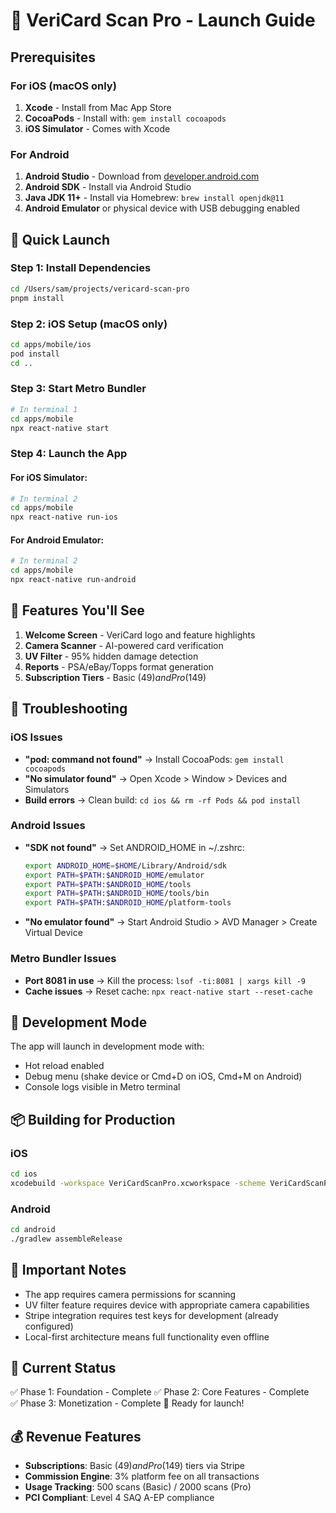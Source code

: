 # 🚀 VeriCard Scan Pro - Launch Guide

## Prerequisites

### For iOS (macOS only)
1. **Xcode** - Install from Mac App Store
2. **CocoaPods** - Install with: `gem install cocoapods`
3. **iOS Simulator** - Comes with Xcode

### For Android
1. **Android Studio** - Download from [developer.android.com](https://developer.android.com/studio)
2. **Android SDK** - Install via Android Studio
3. **Java JDK 11+** - Install via Homebrew: `brew install openjdk@11`
4. **Android Emulator** or physical device with USB debugging enabled

## 🎯 Quick Launch

### Step 1: Install Dependencies
```bash
cd /Users/sam/projects/vericard-scan-pro
pnpm install
```

### Step 2: iOS Setup (macOS only)
```bash
cd apps/mobile/ios
pod install
cd ..
```

### Step 3: Start Metro Bundler
```bash
# In terminal 1
cd apps/mobile
npx react-native start
```

### Step 4: Launch the App

#### For iOS Simulator:
```bash
# In terminal 2
cd apps/mobile
npx react-native run-ios
```

#### For Android Emulator:
```bash
# In terminal 2
cd apps/mobile
npx react-native run-android
```

## 📱 Features You'll See

1. **Welcome Screen** - VeriCard logo and feature highlights
2. **Camera Scanner** - AI-powered card verification
3. **UV Filter** - 95% hidden damage detection
4. **Reports** - PSA/eBay/Topps format generation
5. **Subscription Tiers** - Basic ($49) and Pro ($149)

## 🔧 Troubleshooting

### iOS Issues
- **"pod: command not found"** → Install CocoaPods: `gem install cocoapods`
- **"No simulator found"** → Open Xcode > Window > Devices and Simulators
- **Build errors** → Clean build: `cd ios && rm -rf Pods && pod install`

### Android Issues
- **"SDK not found"** → Set ANDROID_HOME in ~/.zshrc:
  ```bash
  export ANDROID_HOME=$HOME/Library/Android/sdk
  export PATH=$PATH:$ANDROID_HOME/emulator
  export PATH=$PATH:$ANDROID_HOME/tools
  export PATH=$PATH:$ANDROID_HOME/tools/bin
  export PATH=$PATH:$ANDROID_HOME/platform-tools
  ```
- **"No emulator found"** → Start Android Studio > AVD Manager > Create Virtual Device

### Metro Bundler Issues
- **Port 8081 in use** → Kill the process: `lsof -ti:8081 | xargs kill -9`
- **Cache issues** → Reset cache: `npx react-native start --reset-cache`

## 🎨 Development Mode

The app will launch in development mode with:
- Hot reload enabled
- Debug menu (shake device or Cmd+D on iOS, Cmd+M on Android)
- Console logs visible in Metro terminal

## 📦 Building for Production

### iOS
```bash
cd ios
xcodebuild -workspace VeriCardScanPro.xcworkspace -scheme VeriCardScanPro -configuration Release
```

### Android
```bash
cd android
./gradlew assembleRelease
```

## 🔐 Important Notes

- The app requires camera permissions for scanning
- UV filter feature requires device with appropriate camera capabilities
- Stripe integration requires test keys for development (already configured)
- Local-first architecture means full functionality even offline

## 🚨 Current Status

✅ Phase 1: Foundation - Complete
✅ Phase 2: Core Features - Complete  
✅ Phase 3: Monetization - Complete
🎯 Ready for launch!

## 💰 Revenue Features

- **Subscriptions**: Basic ($49) and Pro ($149) tiers via Stripe
- **Commission Engine**: 3% platform fee on all transactions
- **Usage Tracking**: 500 scans (Basic) / 2000 scans (Pro)
- **PCI Compliant**: Level 4 SAQ A-EP compliance